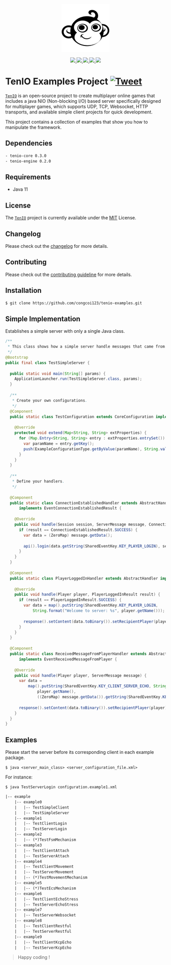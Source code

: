 <p align="center">
    <a href="#">
        <img src="https://github.com/congcoi123/tenio/blob/master/assets/tenio-github-logo.png">
    </a>
</p>
<p align="center">
    <a href="LICENSE">
        <img src="https://img.shields.io/badge/license-MIT-blue.svg">
    </a>
    <a href="#">
        <img src="https://img.shields.io/github/last-commit/congcoi123/tenio-examples">
    </a>
    <a href="https://github.com/congcoi123/tenio-examples/issues">
        <img src="https://img.shields.io/github/issues/congcoi123/tenio-examples">
    </a>
    <a href="CONTRIBUTING.md">
        <img src="https://img.shields.io/badge/PRs-welcome-brightgreen.svg">
    </a>
    <a href="https://gitter.im/ten-io/community?source=orgpage">
        <img src="https://badges.gitter.im/Join%20Chat.svg">
    </a>
</p>

# TenIO Examples Project [![Tweet](https://img.shields.io/twitter/url/http/shields.io.svg?style=social)](https://twitter.com/intent/tweet?text=TenIO%20is%20a%20java%20NIO%20based%20server%20specifically%20designed%20for%20multiplayer%20games.%0D%0A&url=https://github.com/congcoi123/tenio%0D%0A&hashtags=tenio,java,gameserver,multiplayer,nio,netty,jetty,msgpack,cocos2dx,unity,libgdx,phaserjs%0D%0A&via=congcoi123)
[`TenIO`](https://github.com/congcoi123/tenio) is an open-source project to create multiplayer online games that includes a java NIO (Non-blocking I/O) 
based server specifically designed for multiplayer games, which supports UDP, TCP, Websocket, HTTP transports, and available simple client projects for quick development.

This project contains a collection of examples that show you how to manipulate the framework.

## Dependencies
```txt
- tenio-core 0.3.0
- tenio-engine 0.2.0
```

## Requirements
- Java 11

## License
The [`TenIO`](https://github.com/congcoi123/tenio) project is currently available under the [MIT](LICENSE) License.

## Changelog
Please check out the [changelog](CHANGELOG.md) for more details.

## Contributing
Please check out the [contributing guideline](CONTRIBUTING.md) for more details.

## Installation
```sh
$ git clone https://github.com/congcoi123/tenio-examples.git
```

## Simple Implementation
Establishes a simple server with only a single Java class.
```Java
/**
 * This class shows how a simple server handle messages that came from a client.
 */
@Bootstrap
public final class TestSimpleServer {

  public static void main(String[] params) {
    ApplicationLauncher.run(TestSimpleServer.class, params);
  }

  /**
   * Create your own configurations.
   */
  @Component
  public static class TestConfiguration extends CoreConfiguration implements Configuration {

    @Override
    protected void extend(Map<String, String> extProperties) {
      for (Map.Entry<String, String> entry : extProperties.entrySet()) {
        var paramName = entry.getKey();
        push(ExampleConfigurationType.getByValue(paramName), String.valueOf(entry.getValue()));
      }
    }
  }

  /**
   * Define your handlers.
   */

  @Component
  public static class ConnectionEstablishedHandler extends AbstractHandler
      implements EventConnectionEstablishedResult {

    @Override
    public void handle(Session session, ServerMessage message, ConnectionEstablishedResult result) {
      if (result == ConnectionEstablishedResult.SUCCESS) {
        var data = (ZeroMap) message.getData();

        api().login(data.getString(SharedEventKey.KEY_PLAYER_LOGIN), session);
      }
    }
  }

  @Component
  public static class PlayerLoggedInHandler extends AbstractHandler implements EventPlayerLoggedinResult {

    @Override
    public void handle(Player player, PlayerLoggedInResult result) {
      if (result == PlayerLoggedInResult.SUCCESS) {
        var data = map().putString(SharedEventKey.KEY_PLAYER_LOGIN,
            String.format("Welcome to server: %s", player.getName()));

        response().setContent(data.toBinary()).setRecipientPlayer(player).write();
      }
    }
  }

  @Component
  public static class ReceivedMessageFromPlayerHandler extends AbstractHandler
      implements EventReceivedMessageFromPlayer {

    @Override
    public void handle(Player player, ServerMessage message) {
      var data =
          map().putString(SharedEventKey.KEY_CLIENT_SERVER_ECHO, String.format("Echo(%s): %s",
              player.getName(),
              ((ZeroMap) message.getData()).getString(SharedEventKey.KEY_CLIENT_SERVER_ECHO)));

      response().setContent(data.toBinary()).setRecipientPlayer(player).write();
    }
  }
}
```

## Examples
Please start the server before its corresponding client in each example package.
```code
$ java <server_main_class> <server_configuration_file.xml>
```
For instance:
```code
$ java TestServerLogin configuration.example1.xml
```

```txt
|-- example
    |-- example0
    |   |-- TestSimpleClient
    |   |-- TestSimpleServer
    |-- example1
    |   |-- TestClientLogin
    |   |-- TestServerLogin
    |-- example2
    |   |-- (*)TestFsmMechanism
    |-- example3
    |   |-- TestClientAttach
    |   |-- TestServerAttach
    |-- example4
    |   |-- TestClientMovement
    |   |-- TestServerMovement
    |   |-- (*)TestMovementMechanism
    |-- example5
    |   |-- (*)TestEcsMechanism
    |-- example6
    |   |-- TestClientEchoStress
    |   |-- TestServerEchoStress
    |-- example7
    |   |-- TestServerWebsocket
    |-- example8
    |   |-- TestClientRestful
    |   |-- TestServerRestful
    |-- example9
    |   |-- TestClientKcpEcho
    |   |-- TestServerKcpEcho
```

> Happy coding !
